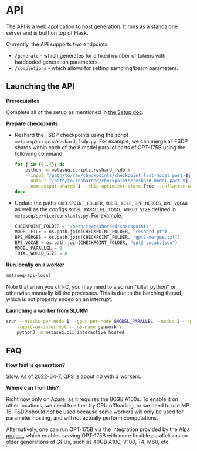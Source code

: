 # API

The API is a web application to host generation. It runs as a standalone server
and is built on top of Flask.

Currently, the API supports two endpoints:
- `/generate` - which generates for a fixed number of tokens with hardcoded
  generation parameters.
- `/completions` - which allows for setting sampling/beam parameters.

## Launching the API

**Prerequisites**

Complete all of the setup as mentioned in [the Setup doc](setup.md).

**Prepare checkpoints**
- Reshard the FSDP checkpoints using the script `metaseq/scripts/reshard_fsdp.py`. For example, we can merge all FSDP shards within each of the 8 model parallel parts of OPT-175B using the following command:
  ```bash
  for j in {0..7}; do
      python -m metaseq.scripts.reshard_fsdp \
      --input "/path/to/raw/checkpoints/checkpoint_last-model_part-$j-shard*.pt" \
      --output "/path/to/resharded/checkpoints/reshard-model_part-$j.pt" \
      --num-output-shards 1 --skip-optimizer-state True --unflatten-weights True
  done
  ```

- Update the paths `CHECKPOINT_FOLDER`, `MODEL_FILE`, `BPE_MERGES`, `BPE_VOCAB`  as well as the configs `MODEL_PARALLEL`, `TOTAL_WORLD_SIZE` defined in `metaseq/service/constants.py`. For example,
  ```python
  CHECKPOINT_FOLDER = "/path/to/resharded/checkpoints"
  MODEL_FILE = os.path.join(CHECKPOINT_FOLDER, "reshard.pt")
  BPE_MERGES = os.path.join(CHECKPOINT_FOLDER, "gpt2-merges.txt")
  BPE_VOCAB = os.path.join(CHECKPOINT_FOLDER, "gpt2-vocab.json")
  MODEL_PARALLEL = 8
  TOTAL_WORLD_SIZE = 8
  ```

**Run locally on a worker**

```bash
metaseq-api-local
```

Note that when you ctrl-C, you may need to also run "killall python" or otherwise
manually kill the processes. This is due to the batching thread, which is not
properly ended on an interrupt.

**Launching a worker from SLURM**

```bash
srun --ntasks-per-node 1 --gpus-per-node $MODEL_PARALLEL --nodes 1 --cpus-per-task 8 --mem 400gb \
    --quit-on-interrupt --job-name genwork \
    python3 -m metaseq.cli.interactive_hosted
```

## FAQ

**How fast is generation?**

Slow. As of 2022-04-7, QPS is about 40 with 3 workers.

**Where can I run this?**

Right now only on Azure, as it requires the 80GB A100s. To enable it on other
locations, we need to either try CPU offloading, or we need to use MP 16. FSDP
should *not* be used because some workers will only be used for parameter
hosting, and will not actually perform computations.

Alternatively, one can run OPT-175B via the integration provided by the
[Alpa project](https://alpa-projects.github.io/tutorials/opt_serving.html), which
enables serving OPT-175B with more flexible parallelisms on older generations of
GPUs, such as 40GB A100, V100, T4, M60, etc.
